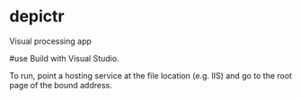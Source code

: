 # depictr
Visual processing app


#use
Build with Visual Studio.

To run, point a hosting service at the file location (e.g. IIS) and go to the root page of the bound address.
